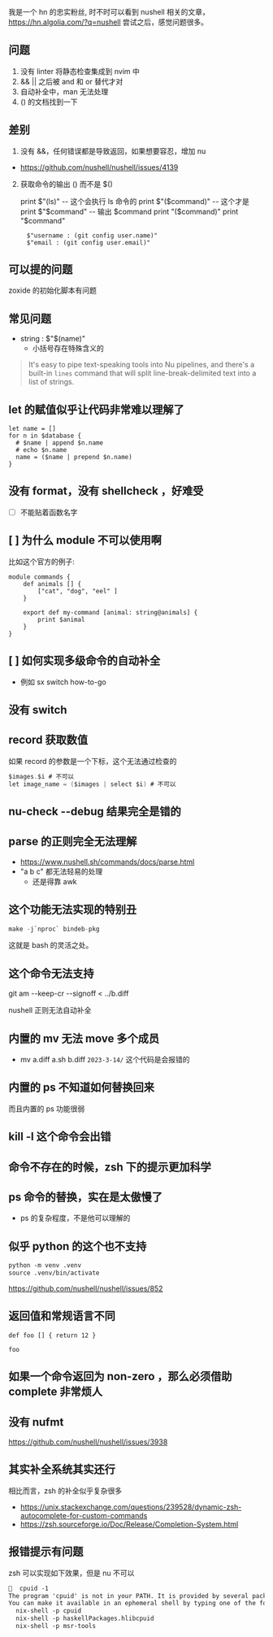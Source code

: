 我是一个 hn 的忠实粉丝, 时不时可以看到 nushell 相关的文章，
https://hn.algolia.com/?q=nushell
尝试之后，感觉问题很多。

## 问题
1. 没有 linter 将静态检查集成到 nvim 中
2. && || 之后被 and 和 or 替代才对
3. 自动补全中，man 无法处理
4. () 的文档找到一下

## 差别
1. 没有 &&，任何错误都是导致返回，如果想要容忍，增加 nu
  - https://github.com/nushell/nushell/issues/4139
2. 获取命令的输出 () 而不是 $()

	print $"(ls)" -- 这个会执行 ls 命令的
	print $"($command)" -- 这个才是
	print $"$command" -- 输出 $command
	print "($command)"
	print "$command"

```nu
	 $"username : (git config user.name)"
	 $"email : (git config user.email)"
```

## 可以提的问题
zoxide 的初始化脚本有问题

## 常见问题
- string : $"$(name)"
  - 小括号存在特殊含义的

> It's easy to pipe text-speaking tools into Nu pipelines, and there's a built-in `lines` command that will split line-break-delimited text into a list of strings.

## let 的赋值似乎让代码非常难以理解了

```nu
let name = []
for n in $database {
  # $name | append $n.name
  # echo $n.name
  name = ($name | prepend $n.name)
}
```

## 没有 format，没有 shellcheck ，好难受
- [ ] 不能贴着函数名字

## [ ] 为什么 module 不可以使用啊
比如这个官方的例子:
```nu
module commands {
    def animals [] {
        ["cat", "dog", "eel" ]
    }

    export def my-command [animal: string@animals] {
        print $animal
    }
}
```

## [ ]  如何实现多级命令的自动补全
- 例如 sx switch how-to-go

## 没有 switch

## record 获取数值
如果 record 的参数是一个下标，这个无法通过检查的
```c
$images.$i # 不可以
let image_name = ($images | select $i) # 不可以
```
## nu-check --debug 结果完全是错的

## parse 的正则完全无法理解
- https://www.nushell.sh/commands/docs/parse.html
- "a  b           c" 都无法轻易的处理
  - 还是得靠 awk


## 这个功能无法实现的特别丑
```c
make -j`nproc` bindeb-pkg
```
这就是 bash 的灵活之处。

## 这个命令无法支持

git am --keep-cr --signoff < ../b.diff

nushell 正则无法自动补全

## 内置的 mv 无法 move 多个成员
- mv a.diff a.sh b.diff `2023-3-14/` 这个代码是会报错的

## 内置的 ps 不知道如何替换回来
而且内置的 ps 功能很弱

## kill -l 这个命令会出错

## 命令不存在的时候，zsh 下的提示更加科学

## ps 命令的替换，实在是太傲慢了
- ps 的复杂程度，不是他可以理解的

## 似乎 python 的这个也不支持

```txt
python -m venv .venv
source .venv/bin/activate
```
https://github.com/nushell/nushell/issues/852

## 返回值和常规语言不同
```nu
def foo [] { return 12 }

foo
```

## 如果一个命令返回为 non-zero ，那么必须借助 complete 非常烦人

## 没有 nufmt
https://github.com/nushell/nushell/issues/3938

## 其实补全系统其实还行
相比而言，zsh 的补全似乎复杂很多
- https://unix.stackexchange.com/questions/239528/dynamic-zsh-autocomplete-for-custom-commands
- https://zsh.sourceforge.io/Doc/Release/Completion-System.html

## 报错提示有问题

zsh 可以实现如下效果，但是 nu 不可以
```txt
🧀  cpuid -1
The program 'cpuid' is not in your PATH. It is provided by several packages.
You can make it available in an ephemeral shell by typing one of the following:
  nix-shell -p cpuid
  nix-shell -p haskellPackages.hlibcpuid
  nix-shell -p msr-tools
```
